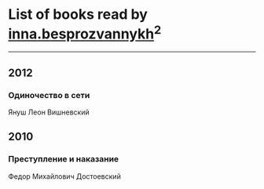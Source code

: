 # List of books read by [inna.besprozvannykh](http://openid.yandex.ru/inna.besprozvannykh/)<sup>2</sup>
---

## 2012

### Одиночество в сети
Януш Леон Вишневский



## 2010

### Преступление и наказание
Федор Михайлович Достоевский



